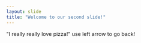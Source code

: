 ```yaml
---
layout: slide
title: "Welcome to our second slide!"
--- 
```

"I really really love pizza!"
use left arrow to go back!
